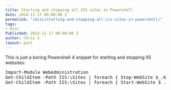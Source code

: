 ```yaml
---
title: Starting and stopping all IIS sites in Powershell
date: 2014-11-17 00:00:00 Z
permalink: "/misc/starting-and-stopping-all-iis-sites-in-powershell/"
tags:
- misc
Published: 2014-11-17 00:00:00 Z
author: Chris S
layout: post
---
```


This is just a boring Powershell 4 snippet for starting and stopping IIS websites:

<pre>Import-Module WebAdministration
Get-ChildItem -Path IIS:\Sites | foreach { Stop-WebSite $_.Name; }
Get-ChildItem -Path IIS:\Sites | foreach { Start-WebSite $_.Name; }
</pre>